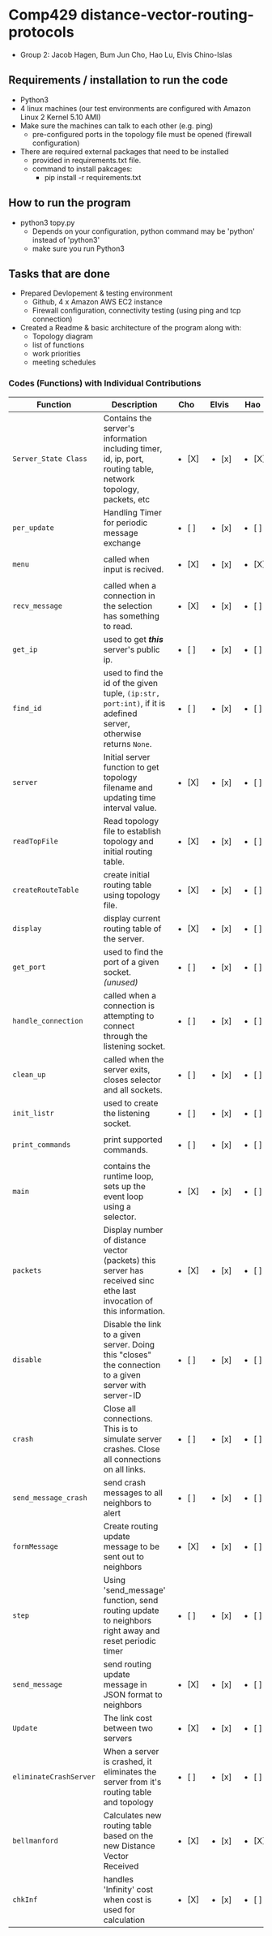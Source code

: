 # Comp429 distance-vector-routing-protocols
- Group 2: Jacob Hagen, Bum Jun Cho, Hao Lu, Elvis Chino-Islas

## Requirements / installation to run the code
- Python3
- 4 linux machines (our test environments are configured with Amazon Linux 2 Kernel 5.10 AMI)
- Make sure the machines can talk to each other (e.g. ping)
  - pre-configured ports in the topology file must be opened (firewall configuration)
- There are required external packages that need to be installed
  - provided in requirements.txt file.
  - command to install pakcages:
    - pip install -r requirements.txt 

## How to run the program
- python3 topy.py
  - Depends on your configuration, python command may be 'python' instead of 'python3'
  - make sure you run Python3

## Tasks that are done
- Prepared Devlopement & testing environment
  - Github, 4 x Amazon AWS EC2 instance
  - Firewall configuration, connectivity testing (using ping and tcp connection)
- Created a Readme & basic architecture of the program along with:
  - Topology diagram
  - list of functions
  - work priorities
  - meeting schedules
  
 ### Codes (Functions) with Individual Contributions
 | Function            | Description                                                                                                       | Cho               | Elvis             | Hao               | Jacob             |
 | ------------------- | ----------------------------------------------------------------------------------------------------------------- | ----------------- | ----------------- | ----------------- | ----------------- |
 | `Server_State Class`| Contains the server's information including timer, id, ip, port, routing table, network topology, packets, etc    | <ul><li>[X] </li> | <ul><li>[x] </li> | <ul><li>[X] </li> | <ul><li>[X] </li> |
 | `per_update`              | Handling Timer for periodic message exchange                                                                | <ul><li>[ ] </li> | <ul><li>[x] </li> | <ul><li>[ ] </li> | <ul><li>[ ] </li> |
  | `menu`              | called when input is recived.                                                                                    | <ul><li>[X] </li> | <ul><li>[x] </li> | <ul><li>[X] </li> | <ul><li>[X] </li> |
 | `recv_message`      | called when a connection in the selection has something to read.                                                  | <ul><li>[X] </li> | <ul><li>[x] </li> | <ul><li>[ ] </li> | <ul><li>[ ] </li> |
 | `get_ip`            | used to get ***this*** server's public ip.                                                                        | <ul><li>[ ] </li> | <ul><li>[x] </li> | <ul><li>[ ] </li> | <ul><li>[ ] </li> |
 | `find_id`           | used to find the id of the given tuple, `(ip:str, port:int)`, if it is adefined server, otherwise returns `None`. | <ul><li>[ ] </li> | <ul><li>[x] </li> | <ul><li>[ ] </li> | <ul><li>[ ] </li> |  
 | `server`           | Initial server function to get topology filename and updating time interval value.                                 | <ul><li>[X] </li> | <ul><li>[x] </li> | <ul><li>[ ] </li> | <ul><li>[ ] </li> |  
 | `readTopFile`       | Read topology file to establish topology and initial routing table.                                               | <ul><li>[X] </li> | <ul><li>[x] </li> | <ul><li>[ ] </li> | <ul><li>[ ] </li> |
 | `createRouteTable`  | create initial routing table using topology file.                                                                 | <ul><li>[X] </li> | <ul><li>[x] </li> | <ul><li>[ ] </li> | <ul><li>[ ] </li> |
 | `display`  | display current routing table of the server.                                                                               | <ul><li>[X] </li> | <ul><li>[x] </li> | <ul><li>[ ] </li> | <ul><li>[ ] </li> |
 | `get_port`          | used to find the port of a given socket. *(unused)*                                                               | <ul><li>[ ] </li> | <ul><li>[x] </li> | <ul><li>[ ] </li> | <ul><li>[ ] </li> |
 | `handle_connection` | called when a connection is attempting to connect through the listening socket.                                   | <ul><li>[ ] </li> | <ul><li>[x] </li> | <ul><li>[ ] </li> | <ul><li>[ ] </li> |
 | `clean_up`          | called when the server exits, closes selector and all sockets.                                                    | <ul><li>[ ] </li> | <ul><li>[x] </li> | <ul><li>[ ] </li> | <ul><li>[ ] </li> |
 | `init_listr`        | used to create the listening socket.                                                                              | <ul><li>[ ] </li> | <ul><li>[x] </li> | <ul><li>[ ] </li> | <ul><li>[ ] </li> |
 | `print_commands`    | print supported commands.                                                                                         | <ul><li>[ ] </li> | <ul><li>[x] </li> | <ul><li>[ ] </li> | <ul><li>[ ] </li> |
 | `main`              | contains the runtime loop, sets up the event loop using a selector.                                               | <ul><li>[X] </li> | <ul><li>[x] </li> | <ul><li>[ ] </li> | <ul><li>[ ] </li> |
 | `packets`  | Display number of distance vector (packets) this server has received sinc ethe last invocation of this information.        | <ul><li>[X] </li> | <ul><li>[x] </li> | <ul><li>[ ] </li> | <ul><li>[ ] </li> |
 | `disable`  | Disable the link to a given server. Doing this "closes" the connection to a given server with server-ID                    | <ul><li>[ ] </li> | <ul><li>[x] </li> | <ul><li>[ ] </li> | <ul><li>[ ] </li> |
 | `crash`  | Close all connections. This is to simulate server crashes. Close all connections on all links.                               | <ul><li>[ ] </li> | <ul><li>[x] </li> | <ul><li>[ ] </li> | <ul><li>[ ] </li> |
 | `send_message_crash`  | send crash messages to all neighbors to alert                                                                   | <ul><li>[ ] </li> | <ul><li>[x] </li> | <ul><li>[ ] </li> | <ul><li>[ ] </li> |
 | `formMessage`  | Create routing update message to be sent out to neighbors                                                              | <ul><li>[X] </li> | <ul><li>[x] </li> | <ul><li>[ ] </li> | <ul><li>[ ] </li> |
 | `step`  | Using 'send_message' function, send routing update to neighbors right away and reset periodic timer                           | <ul><li>[ ] </li> | <ul><li>[x] </li> | <ul><li>[ ] </li> | <ul><li>[ ] </li> |
 | `send_message`  | send routing update message in JSON format to neighbors                                                               | <ul><li>[X] </li> | <ul><li>[x] </li> | <ul><li>[ ] </li> | <ul><li>[ ] </li> |
 | `Update`  | The link cost between two servers                                                                                           | <ul><li>[X] </li> | <ul><li>[x] </li> | <ul><li>[ ] </li> | <ul><li>[ ] </li> |
 | `eliminateCrashServer`  | When a server is crashed, it eliminates the server from it's routing table and topology                       | <ul><li>[ ] </li> | <ul><li>[x] </li> | <ul><li>[ ] </li> | <ul><li>[ ] </li> |
 | `bellmanford`  | Calculates new routing table based on the new Distance Vector Received                                                 | <ul><li>[X] </li> | <ul><li>[x] </li> | <ul><li>[X] </li> | <ul><li>[X] </li> |
 | `chkInf`  | handles 'Infinity' cost when cost is used for calculation                                                                   | <ul><li>[X] </li> | <ul><li>[x] </li> | <ul><li>[ ] </li> | <ul><li>[ ] </li> |



